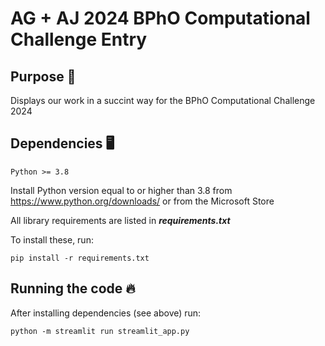 # AG + AJ 2024 BPhO Computational Challenge Entry

## Purpose 🥇

Displays our work in a succint way for the BPhO Computational Challenge 2024

## Dependencies 🖥️

`Python >= 3.8`

Install Python version equal to or higher than 3.8 from https://www.python.org/downloads/ or from the Microsoft Store

All library requirements are listed in ***requirements.txt***

To install these, run:

`pip install -r requirements.txt`

## Running the code 🔥

After installing dependencies (see above) run:

`python -m streamlit run streamlit_app.py`
